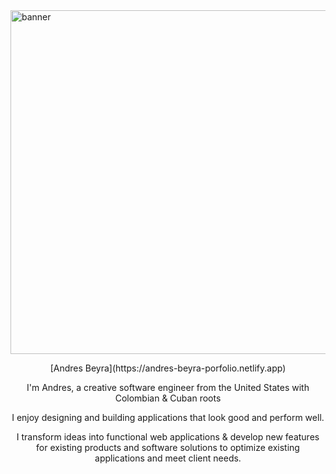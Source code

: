 <img  width="600" height="550" src="https://user-images.githubusercontent.com/63668913/173410382-f21c2483-7cf2-4901-a4e7-0be4cd0bf0af.gif" alt="banner">

<p align="center">
    [Andres Beyra](https://andres-beyra-porfolio.netlify.app)
</p>

<p align="center">
    I'm Andres, a creative software engineer from the United States with Colombian & Cuban roots
</p>

<p align="center">
    I enjoy designing and building applications that look good and perform well.
</p>

<p align="center">
    I transform ideas into functional web applications & develop new features for existing products and software solutions to optimize existing applications and meet client needs.
</p>
